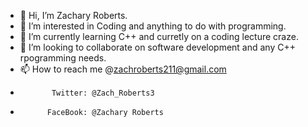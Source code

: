- 👋 Hi, I’m Zachary Roberts.
- 👀 I’m interested in Coding and anything to do with programming.
- 🌱 I’m currently learning C++ and curretly on a coding lecture craze.
- 💞️ I’m looking to collaborate on software development and any C++ rpogramming needs.
- 📫 How to reach me @zachroberts211@gmail.com 
-            Twitter: @Zach_Roberts3
-           FaceBook: @Zachary Roberts

<!---
Zach2104/Zach2104 is a ✨ special ✨ repository because its `README.md` (this file) appears on your GitHub profile.
You can click the Preview link to take a look at your changes.
--->

